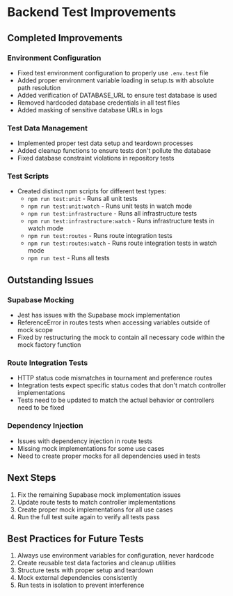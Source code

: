 # Backend Test Improvements

## Completed Improvements

### Environment Configuration
- Fixed test environment configuration to properly use `.env.test` file
- Added proper environment variable loading in setup.ts with absolute path resolution
- Added verification of DATABASE_URL to ensure test database is used
- Removed hardcoded database credentials in all test files
- Added masking of sensitive database URLs in logs

### Test Data Management
- Implemented proper test data setup and teardown processes
- Added cleanup functions to ensure tests don't pollute the database
- Fixed database constraint violations in repository tests

### Test Scripts
- Created distinct npm scripts for different test types:
  - `npm run test:unit` - Runs all unit tests
  - `npm run test:unit:watch` - Runs unit tests in watch mode
  - `npm run test:infrastructure` - Runs all infrastructure tests
  - `npm run test:infrastructure:watch` - Runs infrastructure tests in watch mode
  - `npm run test:routes` - Runs route integration tests
  - `npm run test:routes:watch` - Runs route integration tests in watch mode
  - `npm run test` - Runs all tests

## Outstanding Issues

### Supabase Mocking
- Jest has issues with the Supabase mock implementation
- ReferenceError in routes tests when accessing variables outside of mock scope
- Fixed by restructuring the mock to contain all necessary code within the mock factory function

### Route Integration Tests
- HTTP status code mismatches in tournament and preference routes
- Integration tests expect specific status codes that don't match controller implementations
- Tests need to be updated to match the actual behavior or controllers need to be fixed

### Dependency Injection
- Issues with dependency injection in route tests
- Missing mock implementations for some use cases
- Need to create proper mocks for all dependencies used in tests

## Next Steps
1. Fix the remaining Supabase mock implementation issues
2. Update route tests to match controller implementations
3. Create proper mock implementations for all use cases
4. Run the full test suite again to verify all tests pass

## Best Practices for Future Tests
1. Always use environment variables for configuration, never hardcode
2. Create reusable test data factories and cleanup utilities
3. Structure tests with proper setup and teardown
4. Mock external dependencies consistently
5. Run tests in isolation to prevent interference 